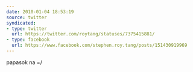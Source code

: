 ```yaml
---
date: 2010-01-04 18:53:19
source: twitter
syndicated:
- type: twitter
  url: https://twitter.com/roytang/statuses/7375415881/
- type: facebook
  url: https://www.facebook.com/stephen.roy.tang/posts/151430919969
---
```


papasok na =/